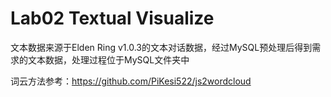 <h1>Lab02 Textual Visualize</h2>

文本数据来源于Elden Ring v1.0.3的文本对话数据，经过MySQL预处理后得到需求的文本数据，处理过程位于MySQL文件夹中

词云方法参考：https://github.com/PiKesi522/js2wordcloud
